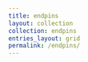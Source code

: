 ```yaml
---
title: endpins
layout: collection
collection: endpins
entries_layout: grid
permalink: /endpins/
---
```

